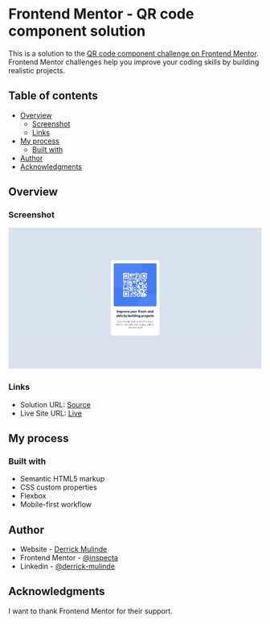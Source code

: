 # Frontend Mentor - QR code component solution

This is a solution to the [QR code component challenge on Frontend Mentor](https://www.frontendmentor.io/challenges/qr-code-component-iux_sIO_H). Frontend Mentor challenges help you improve your coding skills by building realistic projects. 

## Table of contents

- [Overview](#overview)
  - [Screenshot](#screenshot)
  - [Links](#links)
- [My process](#my-process)
  - [Built with](#built-with)
- [Author](#author)
- [Acknowledgments](#acknowledgments)

## Overview

### Screenshot

![](./screenshot.png)

### Links

- Solution URL: [Source](https://github.com/inspecta/qr-code-component/)
- Live Site URL: [Live](https://qr-code-derrick.netlify.app/)

## My process

### Built with

- Semantic HTML5 markup
- CSS custom properties
- Flexbox
- Mobile-first workflow

## Author

- Website - [Derrick Mulinde](https://derrick-mulinde.netlify.app/)
- Frontend Mentor - [@inspecta](https://www.frontendmentor.io/profile/inspecta)
- Linkedin - [@derrick-mulinde](https://www.linkedin.com/in/mulinde-derrick/)

## Acknowledgments

I want to thank Frontend Mentor for their support.

